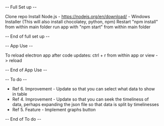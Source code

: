 -- Full Set up -- 

Clone repo
Install Node.js - https://nodejs.org/en/download/ - Windows Installer (This will also install chocolatey, python, npm)
Restart
"npm install" from within main folder
run app with "npm start" from within main folder

-- End of full set up --


-- App Use --

To reload electron app after code updates:
ctrl + r from within app or view -> reload

-- End of App Use --


-- To do --

- Ref 6. Improvement - Update so that you can select what data to show in table
- Ref 4. Improvement - Update so that you can seek the timeliness of data, perhaps expanding the json file so that data is split by timelinesses
- Ref 5. Feature - Implement graphs button

-- End of To do --

